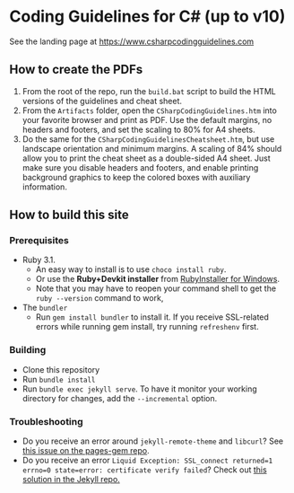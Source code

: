 Coding Guidelines for C# (up to v10)
================

See the landing page at https://www.csharpcodingguidelines.com

## How to create the PDFs

1. From the root of the repo, run the `build.bat` script to build the HTML versions of the guidelines and cheat sheet.
2. From the `Artifacts` folder, open the `CSharpCodingGuidelines.htm` into your favorite browser and print as PDF. Use the default margins, no headers and footers, and set the scaling to 80% for A4 sheets.
3. Do the same for the `CSharpCodingGuidelinesCheatsheet.htm`, but use  landscape orientation and minimum margins. A scaling of 84% should allow you to print the cheat sheet as a double-sided A4 sheet. Just make sure you disable headers and footers, and  enable printing background graphics to keep the colored boxes with auxiliary information.

## How to build this site

### Prerequisites

* Ruby 3.1. 
    * An easy way to install is to use `choco install ruby`.
    * Or use the **Ruby+Devkit installer** from [RubyInstaller for Windows](https://rubyinstaller.org/downloads/archives/).
    * Note that you may have to reopen your command shell to get the `ruby --version` command to work,
* The `bundler` 
    * Run `gem install bundler` to install it. If you receive SSL-related errors while running gem install, try running `refreshenv` first.

### Building

* Clone this repository
* Run `bundle install`
* Run `bundle exec jekyll serve`. To have it monitor your working directory for changes, add the `--incremental` option.

### Troubleshooting

* Do you receive an error around `jekyll-remote-theme` and `libcurl`? See [this issue on the pages-gem repo](https://github.com/github/pages-gem/issues/526).
* Do you receive an error `Liquid Exception: SSL_connect returned=1 errno=0 state=error: certificate verify failed`? Check out [this solution in the Jekyll repo.](https://github.com/jekyll/jekyll/issues/3985#issuecomment-294266874)
